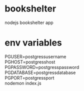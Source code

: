 # bookshelter
nodejs bookshelter app

# env variables
PGUSER=postgressusername \
PGHOST=postgresshost \
PGPASSWORD=postgresspassword \
PGDATABASE=postgressdatabase \
PGPORT=postgressport \
nodemon index.js